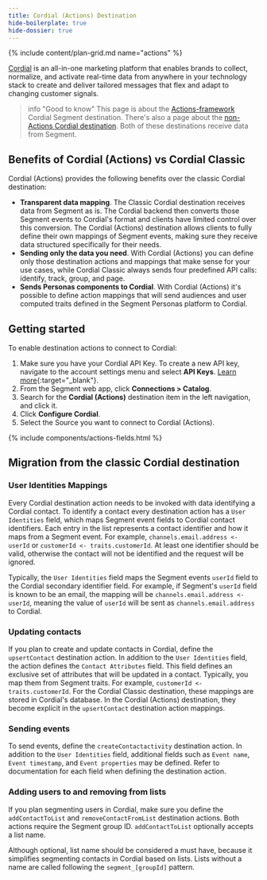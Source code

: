 ```yaml
---
title: Cordial (Actions) Destination
hide-boilerplate: true
hide-dossier: true
---
```


{% include content/plan-grid.md name="actions" %}

[Cordial](https://cordial.com/) is an all-in-one marketing platform that enables brands to collect, normalize, and activate real-time data from anywhere in your technology stack to create and deliver tailored messages that flex and adapt to changing customer signals.

> info "Good to know"
> This page is about the [Actions-framework](/docs/connections/destinations/actions/) Cordial Segment destination. There's also a page about the [non-Actions Cordial destination](/docs/connections/destinations/catalog/cordialio/). Both of these destinations receive data from Segment.

## Benefits of Cordial (Actions) vs Cordial Classic

Cordial (Actions) provides the following benefits over the classic Cordial destination:

- **Transparent data mapping**. The Classic Cordial destination receives data from Segment as is. The Cordial backend then converts those Segment events to Cordial's format and clients have limited control over this conversion. The Cordial (Actions) destination allows clients to fully define their own mappings of Segment events, making sure they receive data structured specifically for their needs. 
- **Sending only the data you need**. With Cordial (Actions) you can define only those destination actions and mappings that make sense for your use cases, while Cordial Classic always sends four predefined API calls: identify, track, group, and page. 
- **Sends Personas components to Cordial**. With Cordial (Actions) it's possible to define action mappings that will send audiences and user computed traits defined in the Segment Personas platform to Cordial.

## Getting started

To enable destination actions to connect to Cordial: 
1. Make sure you have your Cordial API Key. To create a new API key, navigate to the account settings menu and select **API Keys**. [Learn more](https://support.cordial.com/hc/en-us/articles/115005365087){:target="_blank"}.
2. From the Segment web app, click **Connections > Catalog**.
3. Search for the **Cordial (Actions)** destination item in the left navigation, and click it.
4. Click **Configure Cordial**.
5. Select the Source you want to connect to Cordial (Actions).

<!-- The line below renders a table of connection settings (if applicable), Pre-built Mappings, and available actions. -->

{% include components/actions-fields.html %}

## Migration from the classic Cordial destination

### User Identities Mappings

Every Cordial destination action needs to be invoked with data identifying a Cordial contact. To identify a contact every destination action has a `User Identities` field, which maps Segment event fields to Cordial contact identifiers. Each entry in the list represents a contact identifier and how it maps from a Segment event. For example, `channels.email.address <- userId` or `customerId <- traits.customerId`. At least one identifier should be valid, otherwise the contact will not be identified and the request will be ignored.

Typically, the `User Identities` field maps the Segment events `userId` field to the Cordial secondary identifier field. For example, if Segment's `userId` field is known to be an email, the mapping will be `channels.email.address <- userId`, meaning the value of `userId` will be sent as `channels.email.address` to Cordial.

### Updating contacts

If you plan to create and update contacts in Cordial, define the `upsertContact` destination action. In addition to the `User Identities` field, the action defines the `Contact Attributes` field. This field defines an exclusive set of attributes that will be updated in a contact. Typically, you map them from Segment traits. For example, `customerId <- traits.customerId`. For the Cordial Classic destination, these mappings are stored in Cordial's database. In the Cordial (Actions) destination, they become explicit in the `upsertContact` destination action mappings.

### Sending events

To send events, define the `createContactactivity` destination action. In addition to the `User Identities` field, additional fields such as `Event name`, `Event timestamp`, and `Event properties` may be defined. Refer to documentation for each field when defining the destination action.

### Adding users to and removing from lists

If you plan segmenting users in Cordial, make sure you define the `addContactToList` and `removeContactFromList` destination actions. Both actions require the Segment group ID. `addContactToList` optionally accepts a list name. 

Although optional, list name should be considered a must have, because it simplifies segmenting contacts in Cordial based on lists. Lists without a name are called following the `segment_[groupId]` pattern.
